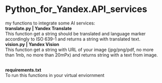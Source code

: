 # Python_for_Yandex.API_services
my functions to integrate some AI services:
<br><b>translate.py | Yandex Translate </b></br>
This function get a string should be translated and language marker accordingly to  ISO 639-1 and returns a string with translated text.
<br><b>vision.py | Yandex Vision </b></br> 
This function get a string with URL of your image (jpg/png/pdf, no more than 1mb, no more than 20mPx) and returns string with a text from image.

<br><b>requirements.txt</b></br>
To run this functions in your virtual enviornment
